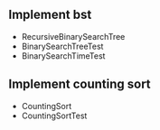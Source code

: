 ## Implement bst
 - RecursiveBinarySearchTree
 - BinarySearchTreeTest
 - BinarySearchTimeTest
 
## Implement counting sort
 - CountingSort
 - CountingSortTest

